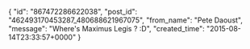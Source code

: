  {
   "id": "867472286622038",
   "post_id": "462493170453287_480688621967075",
   "from_name": "Pete Daoust",
   "message": "Where's Maximus Legis ? :D",
   "created_time": "2015-08-14T23:33:57+0000"
 }
